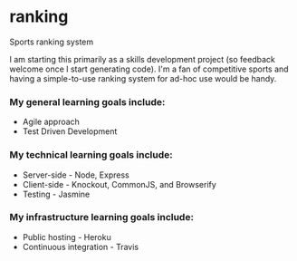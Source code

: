 # ranking
Sports ranking system

I am starting this primarily as a skills development project (so feedback welcome once I start generating code).
I'm a fan of competitive sports and having a simple-to-use ranking system for ad-hoc use would be handy.

### My general learning goals include:
* Agile approach
* Test Driven Development

### My technical learning goals include:
* Server-side - Node, Express
* Client-side - Knockout, CommonJS, and Browserify
* Testing - Jasmine

### My infrastructure learning goals include:
* Public hosting - Heroku
* Continuous integration - Travis
